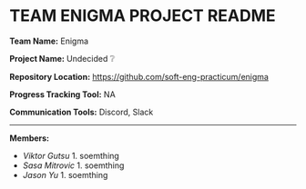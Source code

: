 # TEAM ENIGMA PROJECT README

**Team Name:** Enigma

**Project Name:** Undecided :grey_question:	

**Repository Location:** https://github.com/soft-eng-practicum/enigma

**Progress Tracking Tool:** NA

**Communication Tools:** Discord, Slack

***

**Members:**
* *Viktor Gutsu*
            1. soemthing
* *Sasa Mitrovic*
            1. soemthing
* *Jason Yu*
            1. soemthing
